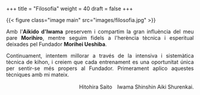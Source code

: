 +++
title = "Filosofia"
weight = 40
draft = false
+++

{{< figure class="image main" src="images/filosofia.jpg" >}}
<div style="text-align: justify">
  Amb l'<strong>Aikido d'Iwama</strong>
  preservem i compartim la gran influència del meu pare <strong>Morihiro</strong>, mentre seguim fidels a l'herència tècnica i esperitual deixades pel Fundador <strong>Morihei Ueshiba</strong>.

  Continuament, intentem millorar a través de la intensiva i sistemàtica tècnica de kihon, i creiem que cada entrenament es una oportunitat única per sentir-se més propers al Fundador. Primerament aplico aquestes tècniques amb mi mateix.

  <p style="text-align:right">Hitohira Saito　Iwama Shinshin Aiki Shurenkai.</p>
</div>
